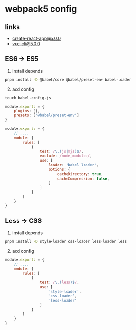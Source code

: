 # webpack5 config

## links

- [create-react-app@5.0.0](https://github.com/facebook/create-react-app/blob/v5.0.0/packages/react-scripts/config/webpack.config.js)
- [vue-cli@5.0.0](https://github.com/vuejs/vue-cli/blob/v5.0.0-rc.1/packages/%40vue/cli-service/lib/config/base.js)

## ES6 -> ES5

1. install depends

```sh
pnpm install -D @babel/core @babel/preset-env babel-loader
```

2. add config

`touch babel.config.js`

```js
module.exports = {
    plugins: [],
    presets: ['@babel/preset-env']
}
```

```js
module.exports = {
    // ....
    module: {
        rules: [
            {
                test: /\.(js|mjs)$/,
                exclude: /node_modules/,
                use: [
                    loader: 'babel-loader',
                    options: {
                        cacheDirectory: true,
                        cacheCompression: false,
                    }
                ]
            }
        ]
    }
}
```

## Less -> CSS

1. install depends

```sh
pnpm install -D style-loader css-loader less-loader less
```

2. add config

```js
module.exports = {
    // ....
    module: {
        rules: [
            {
                test: /\.(less)$/,
                use: [
                    'style-loader',
                    'css-loader',
                    'less-loader'
                ]
            }
        ]
    }
}
```


